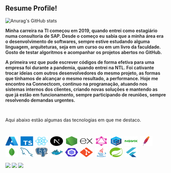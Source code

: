 ## Resume Profile!
![Anurag's GitHub stats](https://github-readme-stats.vercel.app/api?username=breno404&show=reviews,discussions_started,discussions_answered,prs_merged,prs_merged_percentage&show_icons=true&theme=tokyonight)
<p style="font-weight: 600;">Minha carreira na TI começou em 2019, quando entrei como estagiário numa consultoria de SAP. Desde o começo eu sabia que a minha área era o desenvolvimento de softwares, sempre estive estudando alguma linguagem, arquiteturas, seja em um curso ou em um livro da faculdade. Gosto de testar algoritmos e acompanhar os projetos abertos no GitHub.
</p><p style="font-weight: 600;">
A primeira vez que pude escrever códigos de forma efetiva para uma empresa foi durante a pandemia, quando entrei na NTL. Foi cativante trocar ideias com outros desenvolvedores do mesmo projeto, as formas que tínhamos de alcançar o mesmo resultado, a performance. Hoje me encontro na Connectcom, continuo na programação, atuando nos sistemas internos dos clientes, criando novas soluções e mantendo as que já estão em funcionamento, sempre participando de reuniões, sempre resolvendo demandas urgentes.</p>
<br/>
<p>Aqui abaixo estão algumas das tecnologias em que me destaco.</p>
<div >
    <h1>
      <img align="center" alt="azure" height="30" width="40" src="https://raw.githubusercontent.com/devicons/devicon/master/icons/azure/azure-original.svg">
      <img align="center" alt="typescript" height="30" width="40" src="https://raw.githubusercontent.com/devicons/devicon/master/icons/typescript/typescript-original.svg">
      <img align="center" alt="react" height="30" width="40" src="https://raw.githubusercontent.com/devicons/devicon/master/icons/react/react-original.svg">
      <img align="center" alt="nextjs" height="30" width="40" src="https://raw.githubusercontent.com/devicons/devicon/master/icons/nextjs/nextjs-original.svg">
      <img align="center" alt="nodejs" height="30" width="40" src="https://raw.githubusercontent.com/devicons/devicon/master/icons/nodejs/nodejs-original.svg">
      <img align="center" alt="express" height="30" width="40" src="https://raw.githubusercontent.com/devicons/devicon/master/icons/express/express-original.svg">
      <img align="center" alt="graphql" height="30" width="40" src="https://raw.githubusercontent.com/devicons/devicon/master/icons/graphql/graphql-plain.svg">
      <img align="center" alt="sequelize" height="30" width="40" src="https://raw.githubusercontent.com/devicons/devicon/master/icons/sequelize/sequelize-original.svg">
      <img align="center" alt="nginx" height="30" width="40" src="https://raw.githubusercontent.com/devicons/devicon/master/icons/nginx/nginx-original.svg">
      <img align="center" alt="apache" height="30" width="40" src="https://raw.githubusercontent.com/devicons/devicon/master/icons/apache/apache-original.svg">
      <img align="center" alt="mongodb" height="30" width="40" src="https://raw.githubusercontent.com/devicons/devicon/master/icons/mongodb/mongodb-original.svg">
      <img align="center" alt="mysql" height="30" width="40" src="https://raw.githubusercontent.com/devicons/devicon/master/icons/mysql/mysql-original.svg">
      <img align="center" alt="postgresql" height="30" width="40" src="https://raw.githubusercontent.com/devicons/devicon/master/icons/postgresql/postgresql-original.svg">
      <img align="center" alt="docker" height="30" width="40" src="https://raw.githubusercontent.com/devicons/devicon/master/icons/docker/docker-original.svg">  
      <img align="center" alt="eslint" height="30" width="40" src="https://raw.githubusercontent.com/devicons/devicon/master/icons/eslint/eslint-original.svg">
      <img align="center" alt="git" height="30" width="40" src="https://raw.githubusercontent.com/devicons/devicon/master/icons/git/git-original.svg">
      <img align="center" alt="java" height="30" width="40" src="https://raw.githubusercontent.com/devicons/devicon/master/icons/java/java-original.svg">
      <img align="center" alt="spring" height="30" width="40" src="https://raw.githubusercontent.com/devicons/devicon/master/icons/spring/spring-original.svg">
      <img align="center" alt="flutter" height="30" width="40" src="https://raw.githubusercontent.com/devicons/devicon/master/icons/flutter/flutter-original.svg">
    </h1>
  </div>
<div> 
  <a href="[https://www.instagram.com/maiscedo2/](https://www.instagram.com/maiscedo2/)" target="_blank"><img src="https://img.shields.io/badge/-Instagram-%23E4405F?style=for-the-badge&logo=instagram&logoColor=white" target="_blank"></a>
  <a href = "mailto:brenomacedo404@gmail.com"><img src="https://img.shields.io/badge/-Gmail-%23333?style=for-the-badge&logo=gmail&logoColor=white" target="_blank"></a>
  <a href="www.linkedin.com/in/breno-m-e-sa" target="_blank"><img src="https://img.shields.io/badge/-LinkedIn-%230077B5?style=for-the-badge&logo=linkedin&logoColor=white" target="_blank"></a>  
</div>
